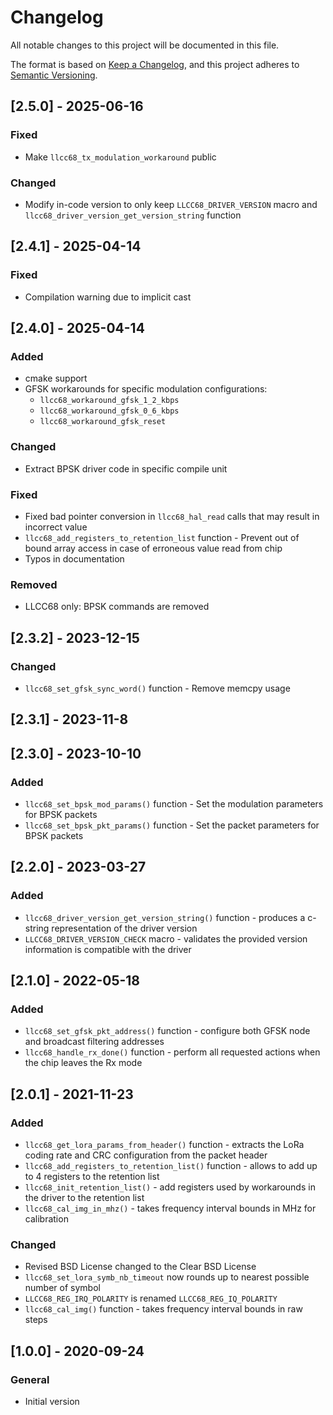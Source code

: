 # Changelog

All notable changes to this project will be documented in this file.

The format is based on [Keep a Changelog](https://keepachangelog.com/en/1.0.0/), and this project adheres to [Semantic Versioning](https://semver.org/spec/v2.0.0.html).

## [2.5.0] - 2025-06-16

### Fixed

- Make `llcc68_tx_modulation_workaround` public

### Changed

- Modify in-code version to only keep `LLCC68_DRIVER_VERSION` macro and `llcc68_driver_version_get_version_string` function

## [2.4.1] - 2025-04-14

### Fixed

- Compilation warning due to implicit cast

## [2.4.0] - 2025-04-14

### Added

- cmake support
- GFSK workarounds for specific modulation configurations:
  - `llcc68_workaround_gfsk_1_2_kbps`
  - `llcc68_workaround_gfsk_0_6_kbps`
  - `llcc68_workaround_gfsk_reset`

### Changed

- Extract BPSK driver code in specific compile unit

### Fixed

- Fixed bad pointer conversion in `llcc68_hal_read` calls that may result in incorrect value
- `llcc68_add_registers_to_retention_list` function - Prevent out of bound array access in case of erroneous value read from chip
- Typos in documentation

### Removed

- LLCC68 only: BPSK commands are removed

## [2.3.2] - 2023-12-15

### Changed

- `llcc68_set_gfsk_sync_word()` function - Remove memcpy usage

## [2.3.1] - 2023-11-8

## [2.3.0] - 2023-10-10

### Added

- `llcc68_set_bpsk_mod_params()` function - Set the modulation parameters for BPSK packets
- `llcc68_set_bpsk_pkt_params()` function - Set the packet parameters for BPSK packets

## [2.2.0] - 2023-03-27

### Added

- `llcc68_driver_version_get_version_string()` function - produces a c-string representation of the driver version
- `LLCC68_DRIVER_VERSION_CHECK` macro - validates the provided version information is compatible with the driver

## [2.1.0] - 2022-05-18

### Added

- `llcc68_set_gfsk_pkt_address()` function - configure both GFSK node and broadcast filtering addresses
- `llcc68_handle_rx_done()` function - perform all requested actions when the chip leaves the Rx mode

## [2.0.1] - 2021-11-23

### Added

- `llcc68_get_lora_params_from_header()` function - extracts the LoRa coding rate and CRC configuration from the packet header
- `llcc68_add_registers_to_retention_list()` function - allows to add up to 4 registers to the retention list
- `llcc68_init_retention_list()` - add registers used by workarounds in the driver to the retention list
- `llcc68_cal_img_in_mhz()` - takes frequency interval bounds in MHz for calibration

### Changed

- Revised BSD License changed to the Clear BSD License
- `llcc68_set_lora_symb_nb_timeout` now rounds up to nearest possible number of symbol
- `LLCC68_REG_IRQ_POLARITY` is renamed `LLCC68_REG_IQ_POLARITY`
- `llcc68_cal_img()` function - takes frequency interval bounds in raw steps

## [1.0.0] - 2020-09-24

### General

- Initial version
